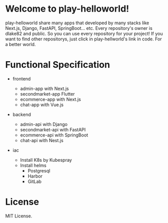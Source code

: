 # Welcome to play-helloworld!

play-helloworld share many apps that developed by many stacks like Next.js, Django, FastAPI, SpringBoot... etc.
Every repository's owner is dlake82 and public. So you can use every repository for your project! If you want to find other repositorys, just click in play-hellworld's link in code.
For a better world.

# Functional Specification

- frontend
   - admin-app with Next.js
   - secondmarket-app Flutter
   - ecommerce-app with Next.js
   - chat-app with Vue.js
    
- backend
   - admin-api with Django
   - secondmarket-api with FastAPI
   - ecommerce-api with SpringBoot
   - chat-api with Nest.js

- iac
   - Install K8s by Kubespray
   - Install helms
      - Postgresql
      - Harbor
      - GitLab

# License

MIT License.
